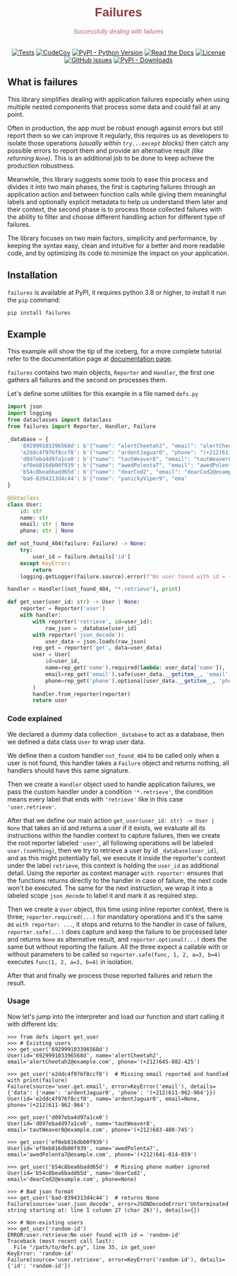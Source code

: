 <div id="readme_header" style="text-align: center">
<h1 style="color: #913946ff; font-family: Candara, sans-serif;">Failures</h1>
<p style="color: #bf6572; font-family: Candara, sans-serif; font-style: italic">Successfully dealing with failures</p>
<br/>
<a href="https://github.com/mediadnan/Failures/actions/workflows/test.yml" target="_blank"><img src="https://github.com/mediadnan/Failures/actions/workflows/test.yml/badge.svg" alt="Tests"/></a>
<a href="https://codecov.io/gh/mediadnan/Failures" target="_blank"><img src="https://codecov.io/gh/mediadnan/Failures/branch/main/graph/badge.svg?token=E58PJ3OFME" alt="CodeCov"/></a>
<a href="https://www.python.org/downloads/" target="_blank"><img src="https://img.shields.io/pypi/pyversions/failures" alt="PyPI - Python Version"/></a>
<a href="https://failures.readthedocs.io/" target="_blank"><img alt="Read the Docs" src="https://img.shields.io/readthedocs/failures"></a>
<a href="https://en.wikipedia.org/wiki/MIT_License" target="_blank"><img src="https://img.shields.io/github/license/mediadnan/failures" alt="License"/></a>
<a href="https://github.com/mediadnan/Failures/issues" target="_blank"><img src="https://img.shields.io/github/issues/mediadnan/failures" alt="GitHub issues" /></a>
<a href="https://pypi.org/project/failures/" target="_blank"><img alt="PyPI - Downloads" src="https://img.shields.io/pypi/dm/failures"></a>
</div>

## What is failures
This library simplifies dealing with application failures especially when using multiple nested components
that process some data and could fail at any point.

Often in production, the app must be robust enough against errors but still report them so we can improve it regularly,
this requires us as developers to isolate those operations _(usually within ``try...except`` blocks)_ then catch
any possible errors to report them and provide an alternative result _(like returning ``None``)_.
This is an additional job to be done to keep achieve the production robustness.

Meanwhile, this library suggests some tools to ease this process and divides it into two main phases, 
the first is capturing failures through an application action and between function calls while giving them
meaningful labels and optionally explicit metadata to help us understand them later and their context,
the second phase is to process those collected failures with the ability to filter and choose different
handling action for different type of failures.

The library focuses on two main factors, simplicity and performance, by keeping the syntax easy, clean and intuitive
for a better and more readable code, and by optimizing its code to minimize the impact on your application.

## Installation
``failures`` is available at PyPI, it requires python 3.8 or higher, to install it run the ``pip`` command:

```shell
pip install failures
```

## Example
This example will show the tip of the iceberg, for a more complete tutorial refer to the documentation page at
[documentation page](https://failures.readthedocs.org).

``failures`` contains two main objects, ``Reporter`` and ``Handler``, the first one gathers all failures and the second
on processes them.

Let's define some utilities for this example in a file named ``defs.py``

````python
import json
import logging
from dataclasses import dataclass
from failures import Reporter, Handler, Failure

_database = {
    '692999103396568d': b'{"name": "alertCheetah2", "email": "alertCheetah2@example.com", "phone": "(+212)645-882-425"}',
    'e2ddc4f976f8ccf8': b'{"name": "ardentJaguar0", "phone": "(+212)611-962-964"}',
    'd097eba4d97a1ce0': b'{"name": "tautWeaver8", "email": "tautWeaver8@example.com", "phone": "(+212)683-480-745"}',
    'ef0eb816db00f939': b'{"name": "awedPolenta7", "email": "awedPolenta7@example.com", "phone": "(+212)641-014-059"}',
    'b54c8bea6badd65d': b'{"name": "dearCod2", "email": "dearCod2@example.com", "website": "www.dearCod2.example.com"}',
    'bad-8394313d4c44': b'{"name": "panickyViper9", "ema'
}

@dataclass
class User:
    id: str
    name: str
    email: str | None
    phone: str | None

def not_found_404(failure: Failure) -> None:
    try:
        user_id = failure.details['id']
    except KeyError:
        return
    logging.getLogger(failure.source).error(f"No user found with id = {user_id!r}", exc_info=failure.error)

handler = Handler((not_found_404, "*.retrieve"), print)

def get_user(user_id: str) -> User | None:
    reporter = Reporter('user')
    with handler:
        with reporter('retrieve', id=user_id):
            raw_json = _database[user_id]
        with reporter('json_decode'):
            user_data = json.loads(raw_json)
        rep_get = reporter('get', data=user_data)
        user = User(
            id=user_id,
            name=rep_get('name').required(lambda: user_data['name']),
            email=rep_get('email').safe(user_data.__getitem__, 'email'),
            phone=rep_get('phone').optional(user_data.__getitem__, 'phone')
        )
        handler.from_reporter(reporter)
        return user
````

### Code explained
We declared a dummy data collection ``_database`` to act as a database, then we defined a data class ``User``
to wrap user data.

We define then a custom handler ``not_found_404`` to be called only when a user is not found, this handler takes
a ``Failure`` object and returns nothing, all handlers should have this same signature.

Then we create a ``Handler`` object used to handle application failures, we pass the custom handler under a condition
``'*.retrieve'``, the condition means every label that ends with ``'retrieve'`` like in this case ``'user.retrieve'``. 

After that we define our main action ``get_user(user_id: str) -> User | None`` that takes an id and returns a user if
it exists, we evaluate all its instructions within the handler context to capture failures, then we create the root
reporter labeled ``'user'``, all following operations will be labeled ``user.(somthing)``, then we try to retrieve
a user by id ``_database[user_id]``, and as this might potentially fail, we execute it inside the reporter's context
under the label ``retrieve``, this context is holding the ``user_id`` as additional detail.
Using the reporter as context manager ``with reporter:`` ensures that the functions returns directly to the handler in 
case of failure, the next code won't be executed.
The same for the next instruction, we wrap it into a labeled scope ``json_decode`` to label it and mark it as required
step.

Then we create a ``User`` object, this time using inline reporter context, there is three; ``reporter.required(...)``
for mandatory operations and it's the same as ``with reporter: ...``, it stops and returns to the handler in case 
of failure, ``reporter.safe(...)`` does capture and keep the failure to be processed later and returns ``None`` as 
alternative result, and ``reporter.optional(...)`` does the same but without reporting the failure.
All the three expect a callable with or without parameters to be called so ``reporter.safe(func, 1, 2, a=3, b=4)``
executes ``func(1, 2, a=3, b=4)`` in isolation.

After that and finally we process those reported failures and return the result.

### Usage
Now let's jump into the interpreter and load our function and start calling it with different ids:

````pycon
>>> from defs import get_user
>>> # Existing users
>>> get_user('692999103396568d')
User(id='692999103396568d', name='alertCheetah2', email='alertCheetah2@example.com', phone='(+212)645-882-425')

>>> get_user('e2ddc4f976f8ccf8')  # Missing email reported and handled with print(failure)
Failure(source='user.get.email', error=KeyError('email'), details={'data': {'name': 'ardentJaguar0', 'phone': '(+212)611-962-964'}})
User(id='e2ddc4f976f8ccf8', name='ardentJaguar0', email=None, phone='(+212)611-962-964')

>>> get_user('d097eba4d97a1ce0')
User(id='d097eba4d97a1ce0', name='tautWeaver8', email='tautWeaver8@example.com', phone='(+212)683-480-745')

>>> get_user('ef0eb816db00f939')
User(id='ef0eb816db00f939', name='awedPolenta7', email='awedPolenta7@example.com', phone='(+212)641-014-059')

>>> get_user('b54c8bea6badd65d')  # Missing phone number ignored
User(id='b54c8bea6badd65d', name='dearCod2', email='dearCod2@example.com', phone=None)

>>> # Bad json format
>>> get_user('bad-8394313d4c44')  # returns None
Failure(source='user.json_decode', error=JSONDecodeError('Unterminated string starting at: line 1 column 27 (char 26)'), details={})

>>> # Non-existing users
>>> get_user('random-id')
ERROR:user.retrieve:No user found with id = 'random-id'
Traceback (most recent call last):
  File "/path/to/defs.py", line 35, in get_user
KeyError: 'random-id'
Failure(source='user.retrieve', error=KeyError('random-id'), details={'id': 'random-id'})

````
